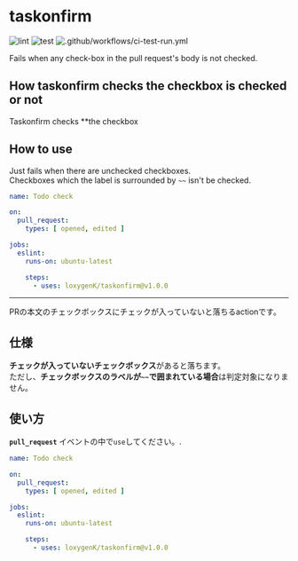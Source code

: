 # taskonfirm
![lint](https://github.com/loxygenK/taskonfirm/workflows/lint/badge.svg)
![test](https://github.com/loxygenK/taskonfirm/workflows/test/badge.svg)
![.github/workflows/ci-test-run.yml](https://github.com/loxygenK/taskonfirm/workflows/.github/workflows/ci-test-run.yml/badge.svg)

Fails when any check-box in the pull request's body is not checked. <br>

## How taskonfirm checks the checkbox is checked or not
Taskonfirm checks **the checkbox 

## How to use
Just fails when there are unchecked checkboxes.<br>
Checkboxes which the label is surrounded by `~~` isn't be checked.

```yaml
name: Todo check

on:
  pull_request:
    types: [ opened, edited ]

jobs:
  eslint:
    runs-on: ubuntu-latest

    steps:
      - uses: loxygenK/taskonfirm@v1.0.0
```

---

PRの本文のチェックボックスにチェックが入っていないと落ちるactionです。 <br>

## 仕様
**チェックが入っていないチェックボックス**があると落ちます。<br>
ただし、**チェックボックスのラベルが`~~`で囲まれている場合**は判定対象になりません。

## 使い方
**`pull_request`** イベントの中で`use`してください。.

```yaml
name: Todo check

on:
  pull_request:
    types: [ opened, edited ]

jobs:
  eslint:
    runs-on: ubuntu-latest

    steps:
      - uses: loxygenK/taskonfirm@v1.0.0
```
